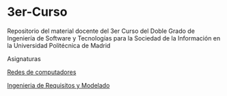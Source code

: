 # 3er-Curso
Repositorio del material docente del 3er Curso del Doble Grado de Ingeniería de Software y Tecnologías para la Sociedad de la Información en la Universidad Politécnica de Madrid

Asignaturas

[Redes de computadores]( https://bysergy-uny.github.io/3erCurso/RC/)

[Ingenieria de Requisitos y Modelado]( https://bysergy-uny.github.io/3erCurso/IRM/)
